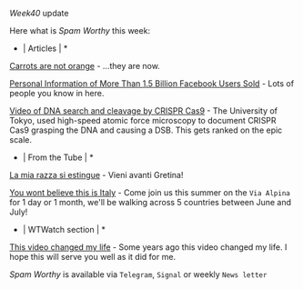 *Week40* update

Here what is _Spam Worthy_ this week:

* \| Articles \| *

[Carrots are not orange](https://www.businessinsider.com/carrots-used-to-be-purple-before-17th-century-2014-6?r=US&IR=T) \- \.\.\.they are now\.

[Personal Information of More Than 1.5 Billion Facebook Users Sold](https://www.privacyaffairs.com/facebook-data-sold-on-hacker-forum/) \- Lots of people you know in here\.

[Video of DNA search and cleavage by CRISPR Cas9](https://twitter.com/hnisimasu/status/928933260159197184?s=20) \- The University of Tokyo\, 
used high\-speed atomic force microscopy to document CRISPR Cas9 grasping the DNA and causing a DSB\. This gets ranked on the epic scale\.

* \| From the Tube \| *

[La mia razza si estingue](https://www.youtube.com/watch?v=TyC9s6w1HOw&ab_channel=nicolasalbergante) \- Vieni avanti Gretina\!

[You wont believe this is Italy](https://www.youtube.com/watch?v=XHeDps0fX6c&t=1s&ab_channel=BashirAbuShakra) \- Come join us this summer on the `Via Alpina` for 1 day or 1 month\, we\'ll be walking across 5 countries between June and July\!

* \| WTWatch section \| *

[This video changed my life](https://www.youtube.com/watch?v=PHe0bXAIuk0&ab_channel=PrinciplesbyRayDalio) \- Some years ago this video changed my life\. I hope this will serve you well as it did for me\.

_Spam Worthy_ is available via `Telegram`, `Signal` or weekly `News letter`
